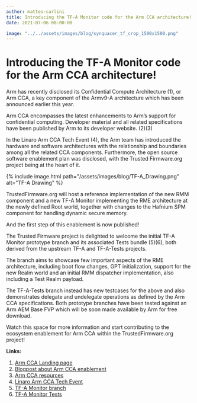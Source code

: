 ```yaml
---
author: matteo-carlini
title: Introducing the TF-A Monitor code for the Arm CCA architecture!
date: 2021-07-06 08:00:00

image: "../../assets/images/blog/synquacer_tf_crop_1500x1500.png"
---
```


# Introducing the TF-A Monitor code for the Arm CCA architecture!

Arm has recently disclosed its Confidential Compute Architecture (1), or Arm CCA, a key component of the Armv9-A architecture which has been announced earlier this year.

Arm CCA encompasses the latest enhancements to Arm’s support for confidential computing. Developer material and all related specifications have been published by Arm to its developer website. (2)(3)

In the Linaro Arm CCA Tech Event (4), the Arm team has introduced the hardware and software architectures with the relationship and boundaries among all the related CCA components. Furthermore, the open source software enablement plan was disclosed, with the Trusted Firmware.org project being at the heart of it.

{% include image.html path="/assets/images/blog/TF-A_Drawing.png" alt="TF-A Drawing" %}

TrustedFirmware.org will host a reference implementation of the new RMM component and a new TF-A Monitor implementing the RME architecture at the newly defined Root world, together with changes to the Hafnium SPM component for handling dynamic secure memory.

And the first step of this enablement is now published!

The Trusted Firmware project is delighted to welcome the initial TF-A Monitor prototype branch and its associated Tests bundle (5)(6), both derived from the upstream TF-A and TF-A-Tests projects.

The branch aims to showcase few important aspects of the RME architecture, including boot flow changes, GPT initialization, support for the new Realm world and an initial RMM dispatcher implementation, also including a Test Realm payload.

The TF-A-Tests branch instead has new testcases for the above and also demonstrates delegate and undelegate operations as defined by the Arm CCA specifications. Both prototype branches have been tested against an Arm AEM Base FVP which will be soon made available by Arm for free download.

Watch this space for more information and start contributing to the ecosystem enablement for Arm CCA within the TrustedFirmware.org project!

**Links:**

1. [Arm CCA Landing page](https://www.arm.com/why-arm/architecture/security-features/arm-confidential-compute-architecture)
1. [Blogpost about Arm CCA enablement](https://community.arm.com/developer/ip-products/processors/b/processors-ip-blog/posts/unlocking-the-power-of-data-with-arm-cca)
1. [Arm CCA resources](https://developer.arm.com/architectures/architecture-security-features/confidential-computing)
1. [Linaro Arm CCA Tech Event](https://connect.linaro.org/resources/arm-cca/)
1. [TF-A Monitor branch](https://git.trustedfirmware.org/TF-A/trusted-firmware-a.git/log/?h=topics/rme_prototype)
1. [TF-A Monitor Tests](https://git.trustedfirmware.org/TF-A/tf-a-tests.git/log/?h=topics/rme_prototype)

